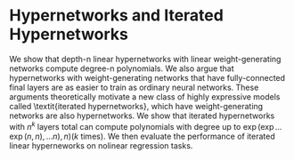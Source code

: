 # Hypernetworks and Iterated Hypernetworks


We show that depth-n linear hypernetworks with linear weight-generating networks compute degree-n polynomials. We also argue that hypernetworks with weight-generating networks that have fully-connected final layers are as easier to train as ordinary neural networks. These arguments theoretically motivate a new class of highly expressive models called \textit{iterated hypernetworks}, which have weight-generating networks are also hypernetworks. We show that iterated hypernetworks with $n^k$ layers total can compute polynomials with degree up to $\exp(\exp\dots\exp(n,n),\dots n), n) (k \text{ times})$. We then evaluate the performance of iterated linear hyperneworks on nolinear regression tasks.
